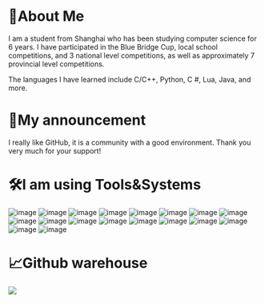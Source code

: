 # 📜About Me
I am a student from Shanghai who has been studying computer science for 6 years. I have participated in the Blue Bridge Cup, local school competitions, and 3 national level competitions, as well as approximately 7 provincial level competitions.

The languages I have learned include C/C++, Python, C #, Lua, Java, and more.

# 🧬My announcement
I really like GitHub, it is a community with a good environment. Thank you very much for your support!

# 🛠I am using Tools&Systems
![image](https://img.shields.io/badge/Windows-C/C++-blue)
![image](https://img.shields.io/badge/Linux-C/C++-blue)
![image](https://img.shields.io/badge/Linux-ssh)
![image](https://img.shields.io/badge/Windows-IDA_Pro-blue)
![image](https://img.shields.io/badge/Raspberry_Pi-4B-blue)
![image](https://img.shields.io/badge/Windows-Devcpp-blue)
![image](https://img.shields.io/badge/Windows-git-blue)
![image](https://img.shields.io/badge/Linux-git-blue)
![image](https://img.shields.io/badge/Linux-vim-blue)
![image](https://img.shields.io/badge/Linux-Sqlmap-blue)
![image](https://img.shields.io/badge/Linux-Msf-blue)
![image](https://img.shields.io/badge/Windows-blue)
![image](https://img.shields.io/badge/Raspberry_Pi-4B-blue)
![image](https://img.shields.io/badge/Linux-sysctl-blue)
![image](https://img.shields.io/badge/CentOS-tuned-blue)
![image](https://img.shields.io/badge/Linux-sysctlconf-blue)
![image](https://img.shields.io/badge/Linux-grub_customizer-blue)
![image](https://img.shields.io/badge/Linux-kernelcare-blue)

# 📈Github warehouse
<img align="center" src="https://github-readme-stats.vercel.app/api/https://github.com/WhiteFoxLinux/RikeXdiskShell/?username=WhiteFoxLinux&theme=WhiteFoxLinux" />
